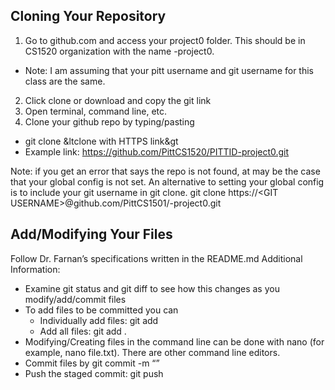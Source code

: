 ## Cloning Your Repository
1. Go to github.com and access your project0 folder. This should be in CS1520 organization with the name <USERNAME PREFIX>-project0.
  * Note: I am assuming that your pitt username and git username for this class are the same.
2. Click clone or download and copy the git link
3. Open terminal, command line, etc.
4. Clone your github repo by typing/pasting 
  * git clone &ltclone with HTTPS link&gt 
  * Example link: https://github.com/PittCS1520/PITTID-project0.git

Note: if you get an error that says the repo is not found, at may be the case that your global config is not set. An alternative to setting your global config is to include your git username in git clone.
git clone https://\<GIT USERNAME\>@github.com/PittCS1501/<USERNAME PREFIX>-project0.git


## Add/Modifying Your Files
Follow Dr. Farnan’s specifications written in the README.md
Additional Information:
* Examine git status and git diff to see how this changes as you modify/add/commit files
* To add files to be committed you can 
  * Individually add files: git add <FILE>
  * Add all files: git add . 
* Modifying/Creating files in the command line can be done with nano (for example, nano file.txt). There are other command line editors.
* Commit files by git commit -m “<COMMIT MESSAGE>”
* Push the staged commit: git push
